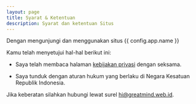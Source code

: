 ```yaml
---
layout: page
title: Syarat & Ketentuan
description: Syarat dan ketentuan Situs
---
```


Dengan mengunjungi dan menggunakan situs {{ config.app.name }}

Kamu telah menyetujui hal-hal berikut ini:

- Saya telah membaca halaman [kebijakan privasi](/kebijakan-privasi)
dengan seksama.

- Saya tunduk dengan aturan hukum yang berlaku di
Negara Kesatuan Republik Indonesia.

Jika keberatan silahkan hubungi lewat surel
<a href="mailto:hi@greatmind.web.id">hi@greatmind.web.id</a>.
